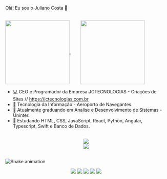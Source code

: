 Olá! Eu sou o Juliano Costa 👋

<br>

<a href="https://github.com/eujulianocosta/github-readme-stats">
  <img height=200 align="center" src="https://github-readme-stats.vercel.app/api?username=eujulianocosta&show_icons=true&theme=dark" />
</a>&nbsp&nbsp&nbsp&nbsp&nbsp&nbsp&nbsp
<a href="https://github.com/eujulianocosta/convoychat">
  <img height=200 align="center" src="https://github-readme-stats.vercel.app/api/top-langs?username=eujulianocosta&show_icons=true&theme=dark&layout=compact&langs_count=8&card_width=320" />
</a>

<br>

- 💻 CEO e Programador da Empresa JCTECNOLOGIAS - Criações de Sites // https://jctecnologias.com.br
- 🔭 Tecnologia da Informação - Aeroporto de Navegantes.
- 🌱 Atualmente graduando em Analise e Desenvolvimento de Sistemas - Uninter.
- 👯 Estudando HTML, CSS, JavaScript, React, Python, Angular, Typescript, Swift e Banco de Dados.

<br/>
<div align="center">
    <img src="https://skillicons.dev/icons?i=nodejs,github,python,javascript,typescript,express,firebase,mongodb,c,java" /><br>
    <img src="https://skillicons.dev/icons?i=react,r,bootstrap,mui,mysql,flask,html,css,vscode,figma,git" />
</div>

<br>

![Snake animation](https://github.com/eujulianocosta/eujulianocosta/blob/output/github-contribution-grid-snake.svg)

<div> 
    <div align="center">
      <a href="mailto:juliano_ciawax@hotmail.com" target="_blank"><img src="https://img.shields.io/badge/Messenger-00B2FF?style=for-the-badge&logo=messenger&logoColor=white" target="_blank"></a> 
  <a href="https://www.youtube.com/channel/UCbkDgq--Uzjma1po0jM1Bow" target="_blank"><img src="https://img.shields.io/badge/YouTube-FF0000?style=for-the-badge&logo=youtube&logoColor=white" target="_blank"></a>
  <a href="https://www.instagram.com/eujulianocosta/" target="_blank"><img src="https://img.shields.io/badge/-Instagram-%23E4405F?style=for-the-badge&logo=instagram&logoColor=white" target="_blank"></a>
 	<a href="mailto:juliano.ciawax@gmail.com" target="_blank"><img src="https://img.shields.io/badge/Gmail-D14836?style=for-the-badge&logo=gmail&logoColor=white" target="_blank"></a>
  <a href="https://www.linkedin.com/in/eujulianocosta" target="_blank"><img src="https://img.shields.io/badge/-LinkedIn-%230077B5?style=for-the-badge&logo=linkedin&logoColor=white" target="_blank"></a> 

</div>

